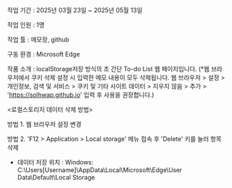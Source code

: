 작업 기간 : 2025년 03월 23일 ~ 2025년 05월 13일

작업 인원 : 1명

작업 툴 : 메모장, github

구동 환경 : Microsoft Edge

작품 소개 : localStorage저장 방식의 초 간단 To-do List 웹 페이지입니다. (*웹 브라우저에서 쿠키 삭제 설정 시 입력한 메모 내용이 모두 삭제됩니다. 웹 브라우저 > 설정 > 개인정보, 검색 및 서비스 > 쿠키 및 기타 사이트 데이터 > 지우지 않음 > 추가 > 'https://solhwap.github.io' 입력 후 사용을 권장합니다.)

<로컬스토리지 데이터 삭제 방법>

방법 1. 웹 브라우저 설정 변경

방법 2. 'F12 > Application > Local storage' 메뉴 접속 후 'Delete' 키를 눌러 항목 삭제



* 데이터 저장 위치 : Windows: C:\Users\[Username]\AppData\Local\Microsoft\Edge\User Data\Default\Local Storage
